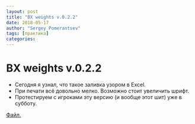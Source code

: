 ```yaml
---
layout: post
title: "BX weights v.0.2.2"
date: 2018-05-17
author: "Sergey Pomerantsev"
tags: [практика]
categories:
---
```


# BX weights v.0.2.2

- Сегодня я узнал, что такое заливка узором в Excel.
- При печати всё довольно мелко. Возможно стоит увеличить шрифт.
- Протестируем с игроками эту версию (и вообще этот шит) уже в субботу.

[Файл.](https://www.dropbox.com/s/lpv63vennbzzc4v/sheet%20BX_E%20weights%20ver.%200.2.2.xlsx?dl=0)

